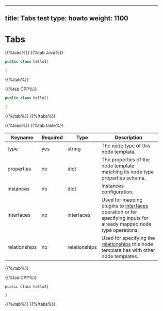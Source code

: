 
---
title: Tabs test
type: howto
weight: 1100
---

# Tabs

{{%tabs%}}
{{%tab Java%}}

```java
public class hello1{

}
```
{{%/tab%}}


{{%tab CPP%}}
```cpp
public class hello2{

}
```
{{%/tab%}}
{{%/tabs%}}




{{%tabs%}}
{{%tab table%}}

Keyname       | Required | Type          | Description
-----------   | -------- | ----          | -----------
type          | yes      | string        | The [node type](dsl-spec-node-types.html) of this node template.
properties    | no       | dict          | The properties of the node template matching its node type properties schema.
instances     | no       | dict          | Instances configuration.
interfaces    | no       | interfaces    | Used for mapping plugins to [interfaces](dsl-spec-interfaces.html) operation or for specifying inputs for already mapped node type operations.
relationships | no       | relationships | Used for specifying the [relationships](dsl-spec-relationships.html) this node template has with other node templates.
{{%/tab%}}


{{%tab CPP%}}
```
public class hello2{

}
```
{{%/tab%}}
{{%/tabs%}}
